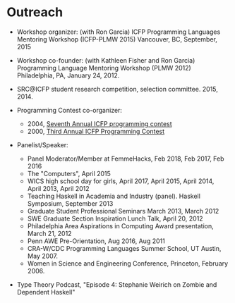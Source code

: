 Outreach
========

+ Workshop organizer: (with Ron Garcia)
  ICFP Programming Languages Mentoring Workshop (ICFP-PLMW 2015)
  Vancouver, BC, September, 2015

+ Workshop co-founder: (with Kathleen Fisher and Ron Garcia)
  Programming Language Mentoring Workshop (PLMW 2012)
  Philadelphia, PA, January 24, 2012.

+ SRC@ICFP student research competition, selection committee.  2015, 2014.

+ Programming Contest co-organizer:
    - 2004, [Seventh Annual ICFP programming contest](http://www.cis.upenn.edu/proj/plclub/contest/)
    - 2000, [Third Annual ICFP Programming Contest](http://www.cs.cornell.edu/icfp/)

+ Panelist/Speaker:
    - Panel Moderator/Member at FemmeHacks, Feb 2018, Feb 2017, Feb 2016
    - The "Computers", April 2015
    - WICS high school day for girls, April 2017, April 2015, April 2014, April 2013, April 2012
    - Teaching Haskell in Academia and Industry (panel). Haskell Symposium, September 2013
    - Graduate Student Professional Seminars March 2013, March 2012
    - SWE Graduate Section Inspiration Lunch Talk, April 20, 2012
    - Philadelphia Area Aspirations in Computing Award presentation, March 21, 2012
    - Penn AWE Pre-Orientation, Aug 2016, Aug 2011
    - CRA-W/CDC Programming Languages Summer School, UT Austin, May 2007.
    - Women in Science and Engineering Conference, Princeton, February 2006.

+ Type Theory Podcast, "Episode 4: Stephanie Weirich on Zombie and Dependent Haskell"
